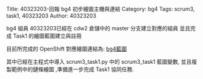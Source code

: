 Title: 40323203-回報 bg4 初步繪圖主機與連結
Category: bg4
Tags: scrum3, task1, 40323203
Author: 40323203

bg4 組員 40323203已經在 cdw2 倉儲中的 master 分支建立對應的組員 並且完成 Task1 的繪圖藍圖建立與註冊

<!-- PELICAN_END_SUMMARY -->

目前所完成的 OpenShift 對應繪圖連結為: <a href="http://cdw2bg4-40323201.rhcloud.com/bg4/taskbg4">bg4藍圖</a>

其中已經在主程式中導入 scrum3_task1.py 中的 scrum3_task1 藍圖變數, 並且複製範例中的鏈條繪圖 ,準備進一步完成 Task1 協同任務.
